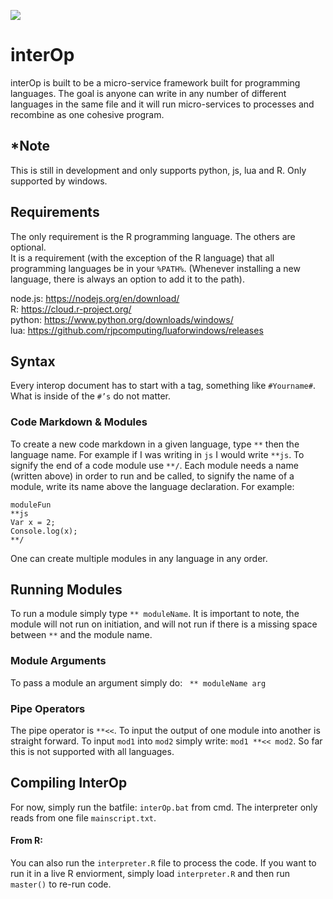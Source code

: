 ![](https://raw.githubusercontent.com/hsamuelson/interOp/master/logos.png)
# interOp
interOp is built to be a micro-service framework built for programming languages. The goal is anyone can write in any number of different languages in the same file and it will run micro-services to processes and recombine as one cohesive program.
## *Note
This is still in development and only supports python, js, lua and R.
Only supported by windows.

## Requirements 
The only requirement is the R programming language. The others are optional.<br>
It is a requirement (with the exception of the R language) that all programming languages be in your ```%PATH%```. (Whenever installing a new language, there is always an option to add it to the path).

node.js:
https://nodejs.org/en/download/ <br>
R:
https://cloud.r-project.org/ <br>
python:
https://www.python.org/downloads/windows/ <br>
lua:
https://github.com/rjpcomputing/luaforwindows/releases
## Syntax 
Every interop document has to start with a tag, something like ```#Yourname#```. What is inside of the ```#’s``` do not matter.
### Code Markdown & Modules
To create a new code markdown in a given language, type ```**``` then the language name. For example if I was writing in ```js``` I would write ```**js```. To signify the end of a code module use ```**/```. Each module needs a name (written above) in order to run and be called, to signify the name of a module, write its name above the language declaration. For example:
```
moduleFun 
**js
Var x = 2;
Console.log(x);
**/
```
One can create multiple modules in any language in any order.
## Running Modules
To run a module simply type ```** moduleName```. It is important to note, the module will not run on initiation, and will not run if there is a missing space between ```**``` and the module name.
  ### Module Arguments
  To pass a module an argument simply do: ``` ** moduleName arg```
  ### Pipe Operators 
  The pipe operator is ```**<<```. To input the output of one module into another is straight forward. To input ```mod1``` into ```mod2``` simply write: ```mod1 **<< mod2```. So far this is not supported with all languages. 
## Compiling InterOp
For now, simply run the batfile: ```interOp.bat``` from cmd. The interpreter only reads from one file ```mainscript.txt```.
#### From R:
You can also run the ```interpreter.R``` file to process the code. If you want to run it in a live R enviorment, simply load ```interpreter.R``` and then run ```master()``` to re-run code.
